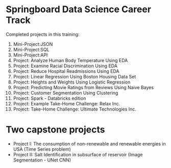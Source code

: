 # Springboard Data Science Career Track
Completed projects in this training:

1. Mini-Project:JSON
2. Mini-Project:SQL
3. Mini-Project:API
4. Project: Analyze Human Body Temperature Using EDA
5. Project: Examine Racial Discrimination Using EDA
6. Project: Reduce Hospital Readmissions Using EDA
7. Project: Linear Regression Using Boston Housing Data Set
8. Project: Heights and Weights Using Logistic Regression
9. Project: Predicting Movie Ratings from Reviews Using Naive Bayes
10. Project: Customer Segmentation Using Clustering
11. Project: Spark - Databricks edition
12. Project: Example Take-Home Challenge: Relax Inc.
13. Project: Take-Home Challenge: Ultimate Technologies Inc.

# Two capstone projects
- Project I: The consumption of non-renewable and renewable energies in USA (Time Series problem)
- Project II: Salt Identification in subsurface of reservoir (Image Segmentation - UNet CNN)
